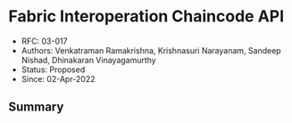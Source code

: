 <!--
 Copyright IBM Corp. All Rights Reserved.

 SPDX-License-Identifier: CC-BY-4.0
 -->
# Fabric Interoperation Chaincode API

- RFC: 03-017
- Authors: Venkatraman Ramakrishna, Krishnasuri Narayanam, Sandeep Nishad, Dhinakaran Vinayagamurthy
- Status: Proposed
- Since: 02-Apr-2022

## Summary

